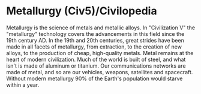 # Metallurgy (Civ5)/Civilopedia

Metallurgy is the science of metals and metallic alloys. In "Civilization V" the "metallurgy" technology covers the advancements in this field since the 19th century AD. In the 19th and 20th centuries, great strides have been made in all facets of metallurgy, from extraction, to the creation of new alloys, to the production of cheap, high-quality metals.
Metal remains at the heart of modern civilization. Much of the world is built of steel, and what isn't is made of aluminum or titanium. Our communications networks are made of metal, and so are our vehicles, weapons, satellites and spacecraft. Without modern metallurgy 90% of the Earth's population would starve within a year.